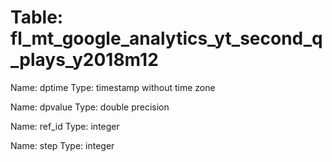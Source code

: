 Table: fl_mt_google_analytics_yt_second_q_plays_y2018m12
========================================================

Name: dptime
Type: timestamp without time zone

Name: dpvalue
Type: double precision

Name: ref_id
Type: integer

Name: step
Type: integer

